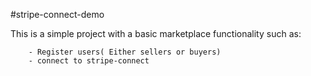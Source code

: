 #stripe-connect-demo

 This is a simple project with a basic marketplace functionality such as:
        
        - Register users( Either sellers or buyers)
        - connect to stripe-connect
 